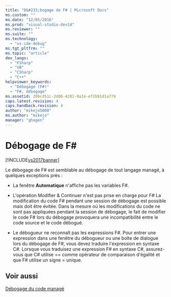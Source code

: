 ```yaml
---
title: "D&#233;bogage de F# | Microsoft Docs"
ms.custom: ""
ms.date: "12/05/2016"
ms.prod: "visual-studio-dev14"
ms.reviewer: ""
ms.suite: ""
ms.technology: 
  - "vs-ide-debug"
ms.tgt_pltfrm: ""
ms.topic: "article"
dev_langs: 
  - "FSharp"
  - "VB"
  - "CSharp"
  - "C++"
helpviewer_keywords: 
  - "Débogage (F#)"
  - "F#, débogage"
ms.assetid: 20bcd51c-2d06-4281-9a1e-ef2b91d1a779
caps.latest.revision: 4
caps.handback.revision: 4
author: "mikejo5000"
ms.author: "mikejo"
manager: "ghogen"
---
```

# D&#233;bogage de F# #
[!INCLUDE[vs2017banner](../code-quality/includes/vs2017banner.md)]

Le débogage de F\# est semblable au débogage de tout langage managé, à quelques exceptions près :  
  
-   La fenêtre **Automatique** n'affiche pas les variables F\#.  
  
-   L'opération Modifier & Continuer n'est pas prise en charge pour F\#  La modification du code F\# pendant une session de débogage est possible mais doit être évitée.  Dans la mesure où les modifications du code ne sont pas appliquées pendant la session de débogage, le fait de modifier le code F\# lors du débogage provoquera une incompatibilité entre le code source et le code débogué.  
  
-   Le débogueur ne reconnaît pas les expressions F\#.  Pour entrer une expression dans une fenêtre du débogueur ou une boîte de dialogue lors du débogage de F\#, vous devez traduire l'expression en syntaxe C\#.  Lorsque vous traduisez une expression F\# en syntaxe C\#, assurez\-vous que C\# utilise \=\= comme opérateur de comparaison d'égalité et que F\# utilise un signe \= unique.  
  
## Voir aussi  
 [Débogage du code managé](../debugger/debugging-managed-code.md)